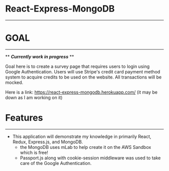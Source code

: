 # React-Express-MongoDB
---

# GOAL
---
** ***Currently work in progress*** **

Goal here is to create a survey page that requires users to login using Google Authentication.
Users will use Stripe's credit card payment method system to acquire credits to be used on the website. All transactions will be mocked.

Here is a link:
https://react-express-mongodb.herokuapp.com/
(it may be down as I am working on it)

# Features
----
  - This application will demonstrate my knowledge in primarily React, Redux, Express.js, and MongoDB.
    - the MongoDB uses mLab to help create it on the AWS Sandbox which is free!
    - Passport.js along with cookie-session middleware was used to take care of the Google Authentication.
